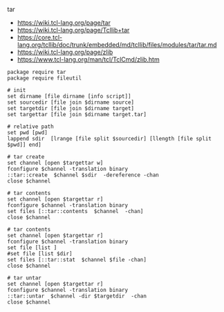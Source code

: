 tar

+ https://wiki.tcl-lang.org/page/tar
+ https://wiki.tcl-lang.org/page/Tcllib+tar
+ https://core.tcl-lang.org/tcllib/doc/trunk/embedded/md/tcllib/files/modules/tar/tar.md
+ https://wiki.tcl-lang.org/page/zlib
+ https://www.tcl-lang.org/man/tcl/TclCmd/zlib.htm

```
package require tar
package require fileutil

# init
set dirname [file dirname [info script]]
set sourcedir [file join $dirname source]
set targetdir [file join $dirname target]
set targettar [file join $dirname target.tar]

# relative path
set pwd [pwd]
lappend sdir  [lrange [file split $sourcedir] [llength [file split $pwd]] end] 

# tar create
set channel [open $targettar w]
fconfigure $channel -translation binary
::tar::create  $channel $sdir  -dereference -chan
close $channel

# tar contents
set channel [open $targettar r]
fconfigure $channel -translation binary
set files [::tar::contents  $channel  -chan]
close $channel

# tar contents
set channel [open $targettar r]
fconfigure $channel -translation binary
set file [list ]
#set file [list $dir]
set files [::tar::stat  $channel $file -chan]
close $channel

# tar untar
set channel [open $targettar r]
fconfigure $channel -translation binary
::tar::untar  $channel -dir $targetdir  -chan
close $channel

```
